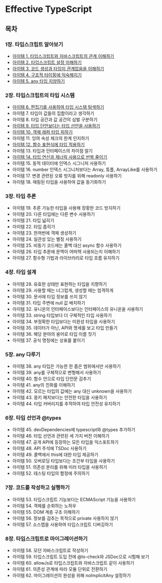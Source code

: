 # Effective TypeScript
## 목차
### 1장. 타입스크립트 알아보기
- [아이템 1. 타입스크립트와 자바스크립트의 관계 이해하기](./contents/chapter01/item01.md)
- [아이템 2. 타입스크립트 설정 이해하기](./contents/chapter01/item02.md)
- [아이템 3. 코드 생성과 타입이 관계없음을 이해하기](./contents/chapter01/item03.md)
- [아이템 4. 구조적 타이핑에 익숙해지기](./contents/chapter01/item04.md)
- [아이템 5. any 타입 지양하기](./contents/chapter01/item05.md)

### 2장. 타입스크립트의 타입 시스템
- [아이템 6. 편집기를 사용하여 타입 시스템 탐색하기](./contents/chapter02/item06.md)
- 아이템 7. 타입이 값들의 집합이라고 생각하기
- 아이템 8. 타입 공간과 값 공간의 심벌 구분하기
- [아이템 9. 타입 단언보다는 타입 선언을 사용하기](./contents/chapter02/item09.md)
- [아이템 10. 객체 래퍼 타입 피하기](./contents/chapter02/item10.md)
- 아이템 11. 잉여 속성 체크의 한계 인지하기
- [아이템 12. 함수 표현식에 타입 적용하기](./contents/chapter02/item12.md)
- 아이템 13. 타입과 인터페이스의 차이점 알기
- [아이템 14. 타입 연산과 제너릭 사용으로 반복 줄이기](./contents/chapter02/item14.md)
- 아이템 15. 동적 데이터에 인덱스 시그니처 사용하기
- 아이템 16. number 인덱스 시그니처보다는 Array, 튜플, ArrayLike를 사용하기
- 아이템 17. 변경 관련된 오류 방지를 위해 readonly 사용하기
- 아이템 18. 매핑된 타입을 사용하여 값을 동기화하기

### 3장. 타입 추론
- 아이템 19. 추론 가능한 타입을 사용해 장황한 코드 방지하기
- 아이템 20. 다른 타입에는 다른 변수 사용하기
- 아이템 21. 타입 넓히기
- 아이템 22. 타입 좁히기
- 아이템 23. 한꺼번에 객체 생성하기
- 아이템 24. 일관성 있는 별칭 사용하기
- 아이템 25. 비동기 코드에는 콜백 대신 async 함수 사용하기
- 아이템 26. 타입 추론에 문맥이 어떠헥 사용되는지 이해하기
- 아이템 27. 함수형 기법과 라이브러리로 타입 흐름 유지하기

### 4장. 타입 설계
- 아이템 28. 유효한 상태만 표현하는 타입을 지향하기
- 아이템 29. 사용할 때는 너그럽게, 생성할 때는 엄격하게
- 아이템 30. 문서에 타입 정보를 쓰지 않기
- 아이템 31. 타입 주변에 null 값 배치하기
- 아이템 32. 유니온의 인터페이스보다는 인터페이스의 유니온을 사용하기
- 아이템 33. string 타입보다 더 구체적인 타입 사용하기
- 아이템 34. 부정확한 타입보다는 미완성 타입을 사용하기
- 아이템 35. 데이터가 아닌, API와 명세를 보고 타입 만들기
- 아이템 36. 해당 분야의 용어로 타입 이름 짓기
- 아이템 37. 공식 명칭에는 상표를 붙이기

### 5장. any 다루기
- 아이템 38. any 타입은 가능한 한 좁은 범위에서만 사용하기
- 아이템 39. any를 구체적으로 변형해서 사용하기
- 아이템 40. 함수 안으로 타입 단언문 감추기
- 아이템 41. any의 진화를 이해하기
- 아이템 42. 모르는 타입의 값에는 any 대신 unknown을 사용하기
- 아이템 43. 몽키 패치보다는 안전한 타입을 사용하기
- 아이템 44. 타입 커버리지를 추적하여 타입 안전성 유지하기

### 6장. 타입 선언과 @types
- 아이템 45. devDependencies에 typescript와 @types 추가하기
- 아이템 46. 타입 선언과 관련된 세 가지 버전 이해하기
- 아이템 47. 공개 API에 등장하는 모든 타입을 익스포트하기
- 아이템 48. API 주석에 TSDoc 사용하기
- 아이템 49. 콜백에서 this에 대한 타입 제공하기
- 아이템 50. 오버로딩 타입보다는 조건부 타입을 사용하기
- 아이템 51. 의존성 분리를 위해 미러 타입을 사용하기
- 아이템 52. 테스팅 타입의 함정에 주의하기

### 7장. 코드를 작성하고 실행하기
- 아이템 53. 타입스크립트 기능보다는 ECMAScript 기능을 사용하기
- 아이템 54. 객체를 순회하는 노하우
- 아이템 55. DOM 계층 구조 이해하기
- 아이템 56. 정보를 감추는 목적으로 private 사용하지 않기
- 아이템 57. 소스맵을 사용하여 타입스크립트 디버깅하기

### 8장. 타입스크립트로 마이그레이션하기
- 아이템 58. 모던 자바스크립트로 작성하기
- 아이템 59. 타입스크립트 도입 전에 @ts-check와 JSDoc으로 시험해 보기
- 아이템 60. allowJs로 타입스크립트와 자바스크립트 같이 사용하기
- 아이템 61. 의존성 관계에 따라 모듈 단위로 전환하기
- 아이템 62. 마이그레이션의 완성을 위해 noImplicitAny 설정하기